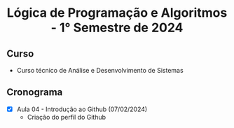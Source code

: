<h1 align="center">
  Lógica de Programação e Algoritmos - 1° Semestre de 2024
</h1> 

## Curso 
- Curso técnico de Análise e Desenvolvimento de Sistemas 

## Cronograma
- [x] Aula 04 - Introdução ao Github (07/02/2024)
   - Criação do perfil do Github
